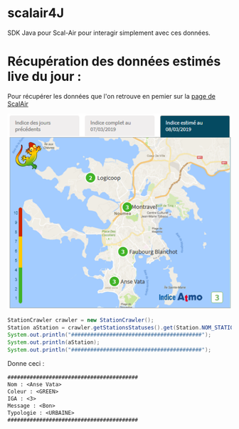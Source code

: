 # scalair4J

SDK Java pour Scal-Air pour interagir simplement avec ces données.

# Récupération des données estimés live du jour :

Pour récupérer les données que l'on retrouve en pemier sur la
[page de ScalAir](http://www.scalair.nc/)

![Screenshot](./Screenshot.png)

```java
StationCrawler crawler = new StationCrawler();
Station aStation = crawler.getStationsStatuses().get(Station.NOM_STATION_ANSE_VATA);
System.out.println("#########################################");
System.out.println(aStation);
System.out.println("#########################################");
```

Donne ceci :

```
#########################################
Nom : <Anse Vata>
Coleur : <GREEN>
IGA : <3>
Message : <Bon>
Typologie : <URBAINE>
#########################################
```